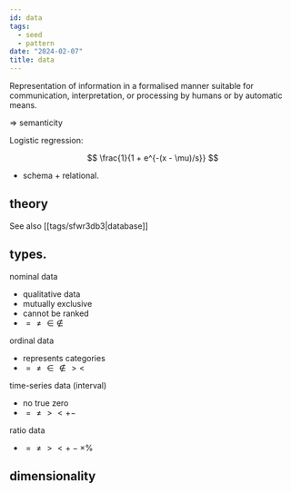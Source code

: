 ```yaml
---
id: data
tags:
  - seed
  - pattern
date: "2024-02-07"
title: data
---
```


Representation of information in a formalised manner suitable for communication, interpretation, or processing by humans or by automatic means.

=> semanticity

Logistic regression: 

$$
\frac{1}{1 + e^{-(x - \mu)/s}}
$$
- schema + relational.
## theory

See also [[tags/sfwr3db3|database]]
## types.

nominal data
- qualitative data
- mutually exclusive
- cannot be ranked
-  $= \neq \in \notin$

ordinal data
- represents categories
-  $= \neq \in \notin > <$

time-series data (interval)
- no true zero
-  $= \neq > < + -$

ratio data
-  $= \neq > < + - \times \%$

## dimensionality